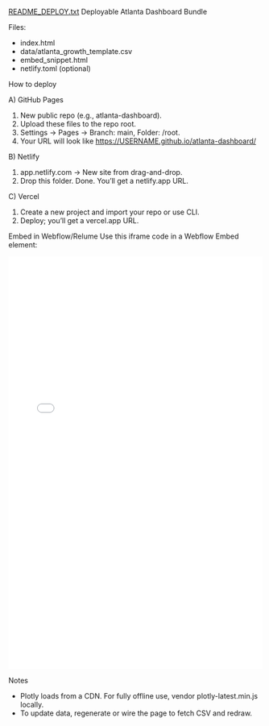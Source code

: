 [README_DEPLOY.txt](https://github.com/user-attachments/files/22448681/README_DEPLOY.txt)
Deployable Atlanta Dashboard Bundle

Files:
- index.html
- data/atlanta_growth_template.csv
- embed_snippet.html
- netlify.toml (optional)

How to deploy

A) GitHub Pages
1. New public repo (e.g., atlanta-dashboard).
2. Upload these files to the repo root.
3. Settings → Pages → Branch: main, Folder: /root.
4. Your URL will look like https://USERNAME.github.io/atlanta-dashboard/

B) Netlify
1. app.netlify.com → New site from drag-and-drop.
2. Drop this folder. Done. You’ll get a netlify.app URL.

C) Vercel
1. Create a new project and import your repo or use CLI.
2. Deploy; you’ll get a vercel.app URL.

Embed in Webflow/Relume
Use this iframe code in a Webflow Embed element:
<iframe 
  src="YOUR_HOSTED_URL/index.html" 
  width="100%" 
  height="820" 
  style="border:none;"
  loading="lazy" 
  referrerpolicy="no-referrer-when-downgrade"
  allowfullscreen>
</iframe>

Notes
- Plotly loads from a CDN. For fully offline use, vendor plotly-latest.min.js locally.
- To update data, regenerate or wire the page to fetch CSV and redraw.
